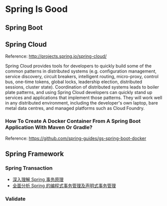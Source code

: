 # Spring Is Good

## Spring Boot

## Spring Cloud 

Reference: http://projects.spring.io/spring-cloud/

Spring Cloud provides tools for developers to quickly build some of the common patterns in distributed systems (e.g. configuration management, service discovery, circuit breakers, intelligent routing, micro-proxy, control bus, one-time tokens, global locks, leadership election, distributed sessions, cluster state). Coordination of distributed systems leads to boiler plate patterns, and using Spring Cloud developers can quickly stand up services and applications that implement those patterns. They will work well in any distributed environment, including the developer's own laptop, bare metal data centres, and managed platforms such as Cloud Foundry.

###  How To Create A Docker Container From A Spring Boot Application With Maven Or Gradle?

Reference: https://github.com/spring-guides/gs-spring-boot-docker

## Spring Framework

### Spring Transaction

- [深入理解 Spring 事务原理](http://www.codeceo.com/article/spring-transactions.html)
- [全面分析 Spring 的编程式事务管理及声明式事务管理](https://www.ibm.com/developerworks/cn/education/opensource/os-cn-spring-trans/)

### Validate